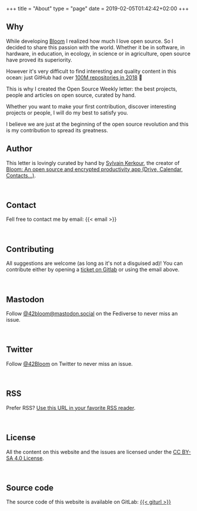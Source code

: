 +++
title = "About"
type = "page"
date = 2019-02-05T01:42:42+02:00
+++

## Why

<div class="text-left justify-left">
While developing <a href="https://gitlab.com/bloom42/bloom" target="_blank" rel="noopener">Bloom</a>
I realized how much I love open source. So I decided to share this passion with the world. Whether it be in software, in hardware, in education, in ecology, in science or in agriculture, open source have proved its superiority.

However it's very difficult to find interesting and quality content in this ocean: just GitHub had over
<a href="https://github.blog/2018-11-08-100m-repos/" target="_blank" rel="noopener">100M repositories in 2018</a> 🤔

This is why I created the Open Source Weekly letter: the best projects, people
and articles on open source, curated by hand.

Whether you want to make your first contribution, discover interesting projects or people, I will do my best to satisfy you.

I believe we are just at the beginning of the open source revolution and this is my contribution to spread its greatness.
</div>


## Author

This letter is lovingly curated by hand by
<a href="https://kerkour.fr" rel="noopener" target="_blank">Sylvain Kerkour</a>, the creator of
<a href="https://bloom.sh" target="_blank" rel="noopener">
Bloom: An open source and encrypted productivity app (Drive, Calendar, Contacts...)</a>.

<br />

## Contact

Fell free to contact me by email: {{< email >}}

<br />


## Contributing

All suggestions are welcome (as long as it's not a disguised ad)! You can contribute either by opening a
<a href="{{< giturl >}}/issues" target="_blank" rel="noopener">ticket on Gitlab</a> or using the email above.

<br />


## Mastodon

Follow
<a href="https://mastodon.social/@42bloom" target="_blank" rel="noopener">@42bloom@mastodon.social</a> on the Fediverse to never miss an issue.

<br />

## Twitter

Follow
<a href="https://twitter.com/@42Bloom" target="_blank" rel="noopener">@42Bloom</a> on Twitter to never miss an issue.

<br />


## RSS

Prefer RSS? <a href="{{< rssurl >}}">Use this URL in your favorite RSS reader</a>.

<br />


## License

All the content on this website and the issues are licensed under the
<a rel="noopener" target="_blank" href="https://creativecommons.org/licenses/by-sa/4.0/" >CC BY-SA 4.0 License</a>.

<br />

## Source code

The source code of this website is available on GitLab:
<a href="{{< giturl >}}" target="_blank" rel="noopener">{{< giturl >}}</a>
